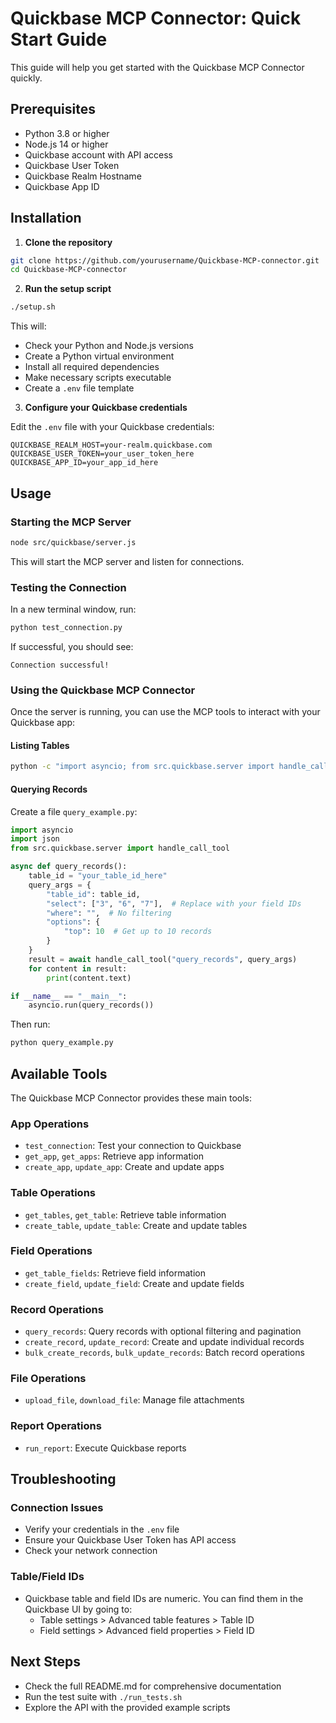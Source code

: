 # Quickbase MCP Connector: Quick Start Guide

This guide will help you get started with the Quickbase MCP Connector quickly.

## Prerequisites

- Python 3.8 or higher
- Node.js 14 or higher
- Quickbase account with API access
- Quickbase User Token
- Quickbase Realm Hostname
- Quickbase App ID

## Installation

1. **Clone the repository**

```bash
git clone https://github.com/yourusername/Quickbase-MCP-connector.git
cd Quickbase-MCP-connector
```

2. **Run the setup script**

```bash
./setup.sh
```

This will:
- Check your Python and Node.js versions
- Create a Python virtual environment
- Install all required dependencies
- Make necessary scripts executable
- Create a `.env` file template

3. **Configure your Quickbase credentials**

Edit the `.env` file with your Quickbase credentials:

```
QUICKBASE_REALM_HOST=your-realm.quickbase.com
QUICKBASE_USER_TOKEN=your_user_token_here
QUICKBASE_APP_ID=your_app_id_here
```

## Usage

### Starting the MCP Server

```bash
node src/quickbase/server.js
```

This will start the MCP server and listen for connections.

### Testing the Connection

In a new terminal window, run:

```bash
python test_connection.py
```

If successful, you should see:
```
Connection successful!
```

### Using the Quickbase MCP Connector

Once the server is running, you can use the MCP tools to interact with your Quickbase app:

#### Listing Tables

```bash
python -c "import asyncio; from src.quickbase.server import handle_call_tool; print(asyncio.run(handle_call_tool('list_tables', {})))"
```

#### Querying Records

Create a file `query_example.py`:

```python
import asyncio
import json
from src.quickbase.server import handle_call_tool

async def query_records():
    table_id = "your_table_id_here"
    query_args = {
        "table_id": table_id,
        "select": ["3", "6", "7"],  # Replace with your field IDs
        "where": "",  # No filtering
        "options": {
            "top": 10  # Get up to 10 records
        }
    }
    result = await handle_call_tool("query_records", query_args)
    for content in result:
        print(content.text)

if __name__ == "__main__":
    asyncio.run(query_records())
```

Then run:
```bash
python query_example.py
```

## Available Tools

The Quickbase MCP Connector provides these main tools:

### App Operations
- `test_connection`: Test your connection to Quickbase
- `get_app`, `get_apps`: Retrieve app information
- `create_app`, `update_app`: Create and update apps

### Table Operations
- `get_tables`, `get_table`: Retrieve table information
- `create_table`, `update_table`: Create and update tables

### Field Operations
- `get_table_fields`: Retrieve field information
- `create_field`, `update_field`: Create and update fields

### Record Operations
- `query_records`: Query records with optional filtering and pagination
- `create_record`, `update_record`: Create and update individual records
- `bulk_create_records`, `bulk_update_records`: Batch record operations

### File Operations
- `upload_file`, `download_file`: Manage file attachments

### Report Operations
- `run_report`: Execute Quickbase reports

## Troubleshooting

### Connection Issues
- Verify your credentials in the `.env` file
- Ensure your Quickbase User Token has API access
- Check your network connection

### Table/Field IDs
- Quickbase table and field IDs are numeric. You can find them in the Quickbase UI by going to:
  - Table settings > Advanced table features > Table ID
  - Field settings > Advanced field properties > Field ID

## Next Steps

- Check the full README.md for comprehensive documentation
- Run the test suite with `./run_tests.sh`
- Explore the API with the provided example scripts